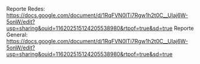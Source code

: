 Reporte Redes: https://docs.google.com/document/d/1RqFVN0lTi7Rgw1h2t0C__Ulaj6W-5onW/edit?usp=sharing&ouid=116202515124205538980&rtpof=true&sd=true
Reporte General: https://docs.google.com/document/d/1RqFVN0lTi7Rgw1h2t0C__Ulaj6W-5onW/edit?usp=sharing&ouid=116202515124205538980&rtpof=true&sd=true
